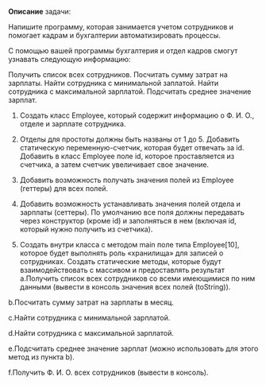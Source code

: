 **Описание** задачи:

Напишите программу, которая занимается учетом сотрудников
и помогает кадрам и бухгалтерии автоматизировать процессы.

С помощью вашей программы бухгалтерия и отдел кадров смогут
узнавать следующую информацию:

Получить список всех сотрудников.
Посчитать сумму затрат на зарплаты.
Найти сотрудника с минимальной заплатой.
Найти сотрудника с максимальной зарплатой.
Подсчитать среднее значение зарплат.

1. Создать класс Employee, который содержит информацию о Ф. И. О.,
   отделе и зарплате сотрудника.

2. Отделы для простоты должны быть названы от 1 до 5.
   Добавить статическую переменную-счетчик, которая будет отвечать за id.
   Добавить в класс Employee поле id, которое проставляется из счетчика,
   а затем счетчик увеличивает свое значение.

3. Добавить возможность получать значения полей из Employee
   (геттеры) для всех полей.
4. Добавить возможность устанавливать значения полей отдела и зарплаты (сеттеры).
   По умолчанию все поля должны передавать через конструктор (кроме id)
   и заполняться в нем (включая id, который нужно получить из счетчика).
5. Создать внутри класса с методом main поле типа Employee[10],
   которое будет выполнять роль «хранилища» для записей о сотрудниках.
   Создать статические методы, которые будут взаимодействовать с массивом
   и предоставлять результат
   a.Получить список всех сотрудников со всеми имеющимися по ним данными (вывести в консоль значения всех полей (toString)).

b.Посчитать сумму затрат на зарплаты в месяц.

c.Найти сотрудника с минимальной зарплатой.

d.Найти сотрудника с максимальной зарплатой.

e.Подсчитать среднее значение зарплат (можно использовать для этого метод из пункта b).

f.Получить Ф. И. О. всех сотрудников (вывести в консоль).